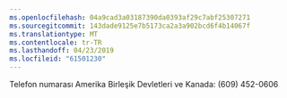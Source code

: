 ```yaml
---
ms.openlocfilehash: 04a9cad3a03187390da0393af29c7abf25307271
ms.sourcegitcommit: 143dade9125e7b5173ca2a3a902bcd6f4b14067f
ms.translationtype: MT
ms.contentlocale: tr-TR
ms.lasthandoff: 04/23/2019
ms.locfileid: "61501230"
---
```

Telefon numarası Amerika Birleşik Devletleri ve Kanada: (609) 452-0606